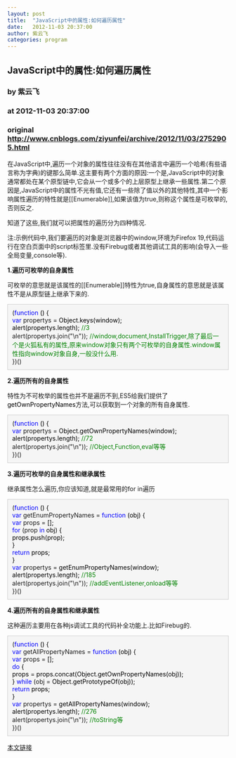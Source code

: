```yaml
---
layout: post
title:  "JavaScript中的属性:如何遍历属性"
date:   2012-11-03 20:37:00
author: 紫云飞
categories: program
---
```


## JavaScript中的属性:如何遍历属性
### by 紫云飞
### at 2012-11-03 20:37:00
### original <http://www.cnblogs.com/ziyunfei/archive/2012/11/03/2752905.html>

<p>在JavaScript中,遍历一个对象的属性往往没有在其他语言中遍历一个哈希(有些语言称为字典)的键那么简单.这主要有两个方面的原因:一个是,JavaScript中的对象通常都处在某个原型链中,它会从一个或多个的上层原型上继承一些属性.第二个原因是,JavaScript中的属性不光有值,它还有一些除了值以外的其他特性,其中一个影响属性遍历的特性就是[[Enumerable]],如果该值为true,则称这个属性是可枚举的,否则反之.</p><p>知道了这些,我们就可以把属性的遍历分为四种情况.</p><p>注:示例代码中,我们要遍历的对象是浏览器中的window,环境为Firefox 19,代码运行在空白页面中的script标签里.没有Firebug或者其他调试工具的影响(会导入一些全局变量,console等).</p><p><strong>1.遍历可枚举的自身属性</strong></p><p>可枚举的意思就是该属性的[[Enumerable]]特性为true,自身属性的意思就是该属性不是从原型链上继承下来的.</p><div style="background-color:#f5f5f5;border:1px solid #cccccc;padding:10px">(<span style="color:#0000ff">function</span><span style="color:#000000"> () {<br>    </span><span style="color:#0000ff">var</span> propertys =<span style="color:#000000"> Object.keys(window);<br>    alert(propertys.length);         </span><span style="color:#008000">//</span><span style="color:#008000">3<br></span>    alert(propertys.join("\n"));     <span style="color:#008000">//</span><span style="color:#008000">window,document,InstallTrigger,除了最后一个是火狐私有的属性,原来window对象只有两个可枚举的自身属性.window属性指向window对象自身,一般没什么用.</span><br>})()</div><p><strong>2.遍历所有的自身属性</strong></p><p>特性为不可枚举的属性也并不是遍历不到,ES5给我们提供了<span style="color:#000000">getOwnPropertyNames</span>方法,可以获取到一个对象的所有自身属性.</p><div style="background-color:#f5f5f5;border:1px solid #cccccc;padding:10px">(<span style="color:#0000ff">function</span><span style="color:#000000"> () {<br>    </span><span style="color:#0000ff">var</span> propertys =<span style="color:#000000"> Object.getOwnPropertyNames(window);<br>    alert(propertys.length);       </span><span style="color:#008000">//</span><span style="color:#008000">72</span><br>    alert(propertys.join("\n"));   <span style="color:#008000">//</span><span style="color:#008000">Object,Function,eval等等</span><br>})()</div><p><strong>3.遍历可枚举的自身属性和继承属性</strong></p><p>继承属性怎么遍历,你应该知道,就是最常用的for in遍历</p><div style="background-color:#f5f5f5;border:1px solid #cccccc;padding:10px">(<span style="color:#0000ff">function</span><span style="color:#000000"> () {<br>    </span><span style="color:#0000ff">var</span> getEnumPropertyNames = <span style="color:#0000ff">function</span><span style="color:#000000"> (obj) {<br>        </span><span style="color:#0000ff">var</span> props =<span style="color:#000000"> [];<br>        </span><span style="color:#0000ff">for</span> (prop <span style="color:#0000ff">in</span><span style="color:#000000"> obj) {<br>            props.push(prop);<br>        }<br>        </span><span style="color:#0000ff">return</span><span style="color:#000000"> props;<br>    }<br>    </span><span style="color:#0000ff">var</span> propertys =<span style="color:#000000"> getEnumPropertyNames(window);<br>    alert(propertys.length);       </span><span style="color:#008000">//</span><span style="color:#008000">185</span><br>    alert(propertys.join("\n"));   <span style="color:#008000">//</span><span style="color:#008000">addEventListener,onload等等</span><br>})()</div><p><strong>4.遍历所有的自身属性和继承属性</strong></p><p>这种遍历主要用在各种js调试工具的代码补全功能上.比如Firebug的.</p><div style="background-color:#f5f5f5;border:1px solid #cccccc;padding:10px">(<span style="color:#0000ff">function</span><span style="color:#000000"> () {<br>    </span><span style="color:#0000ff">var</span> getAllPropertyNames = <span style="color:#0000ff">function</span><span style="color:#000000"> (obj) {<br>        </span><span style="color:#0000ff">var</span> props =<span style="color:#000000"> [];<br>        </span><span style="color:#0000ff">do</span><span style="color:#000000"> {<br>            props </span>=<span style="color:#000000"> props.concat(Object.getOwnPropertyNames(obj));<br>        } </span><span style="color:#0000ff">while</span> (obj =<span style="color:#000000"> Object.getPrototypeOf(obj));<br>        </span><span style="color:#0000ff">return</span><span style="color:#000000"> props;<br>    }<br>    </span><span style="color:#0000ff">var</span> propertys =<span style="color:#000000"> getAllPropertyNames(window);<br>    alert(propertys.length);          </span><span style="color:#008000">//</span><span style="color:#008000">276</span><br>    alert(propertys.join("\n"));      <span style="color:#008000">//</span><span style="color:#008000">toString等</span><br>})()</div><img src="http://www.cnblogs.com/ziyunfei/aggbug/2752905.html?type=1" width="1" height="1" alt=""><p><a href="http://www.cnblogs.com/ziyunfei/archive/2012/11/03/2752905.html">本文链接</a></p>